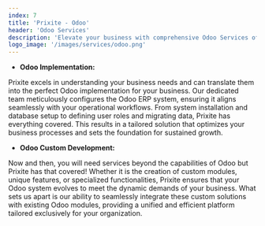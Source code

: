 ```yaml
---
index: 7
title: 'Prixite - Odoo'
header: 'Odoo Services'
description: 'Elevate your business with comprehensive Odoo Services of Prixite, offering expert development and seamless implementation for a tailored and efficient platform.'
logo_image: '/images/services/odoo.png'
---
```


- **Odoo Implementation:**

Prixite excels in understanding your business needs and can translate them into the perfect Odoo implementation for your business.
Our dedicated team meticulously configures the Odoo ERP system, ensuring it aligns seamlessly with your operational workflows. From system installation and database setup to defining user roles and migrating data, Prixite has everything covered. This results in a tailored solution that optimizes your business processes and sets the foundation for sustained growth.

- **Odoo Custom Development:**

Now and then, you will need services beyond the capabilities of Odoo but Prixite has that covered! Whether it is the creation of custom modules, unique features, or specialized functionalities, Prixite ensures that your Odoo system evolves to meet the dynamic demands of your business. What sets us apart is our ability to seamlessly integrate these custom solutions with existing Odoo modules, providing a unified and efficient platform tailored exclusively for your organization.